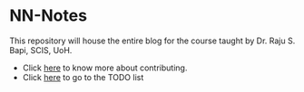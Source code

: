 # NN-Notes

This repository will house the entire blog for the course taught by Dr. Raju S. Bapi, SCIS, UoH. 


* Click [here](https://github.com/rajubapi/NN-Notes/wiki/How-to-Contribute%3F) to know more about contributing.
* Click [here](https://github.com/rajubapi/NN-Notes/wiki/TODO-list) to go to the TODO list
